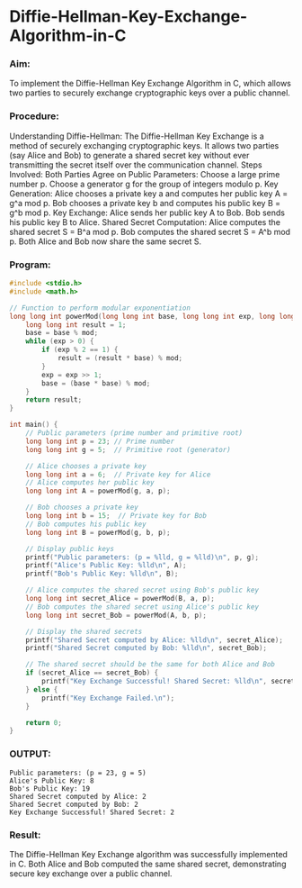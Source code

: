 # Diffie-Hellman-Key-Exchange-Algorithm-in-C

### Aim:

To implement the Diffie-Hellman Key Exchange Algorithm in C, which allows two parties to securely exchange cryptographic keys over a public channel.

### Procedure: 

Understanding Diffie-Hellman:
The Diffie-Hellman Key Exchange is a method of securely exchanging cryptographic keys.
It allows two parties (say Alice and Bob) to generate a shared secret key without ever transmitting the secret itself over the communication channel.
Steps Involved:
Both Parties Agree on Public Parameters:
Choose a large prime number p.
Choose a generator g for the group of integers modulo p.
Key Generation:
Alice chooses a private key a and computes her public key A = g^a mod p.
Bob chooses a private key b and computes his public key B = g^b mod p.
Key Exchange:
Alice sends her public key A to Bob.
Bob sends his public key B to Alice.
Shared Secret Computation:
Alice computes the shared secret S = B^a mod p.
Bob computes the shared secret S = A^b mod p.
Both Alice and Bob now share the same secret S.

### Program:
```c
#include <stdio.h>
#include <math.h>

// Function to perform modular exponentiation
long long int powerMod(long long int base, long long int exp, long long int mod) {
    long long int result = 1;
    base = base % mod;
    while (exp > 0) {
        if (exp % 2 == 1) {
            result = (result * base) % mod;
        }
        exp = exp >> 1;
        base = (base * base) % mod;
    }
    return result;
}

int main() {
    // Public parameters (prime number and primitive root)
    long long int p = 23; // Prime number
    long long int g = 5;  // Primitive root (generator)

    // Alice chooses a private key
    long long int a = 6;  // Private key for Alice
    // Alice computes her public key
    long long int A = powerMod(g, a, p);

    // Bob chooses a private key
    long long int b = 15;  // Private key for Bob
    // Bob computes his public key
    long long int B = powerMod(g, b, p);

    // Display public keys
    printf("Public parameters: (p = %lld, g = %lld)\n", p, g);
    printf("Alice's Public Key: %lld\n", A);
    printf("Bob's Public Key: %lld\n", B);

    // Alice computes the shared secret using Bob's public key
    long long int secret_Alice = powerMod(B, a, p);
    // Bob computes the shared secret using Alice's public key
    long long int secret_Bob = powerMod(A, b, p);

    // Display the shared secrets
    printf("Shared Secret computed by Alice: %lld\n", secret_Alice);
    printf("Shared Secret computed by Bob: %lld\n", secret_Bob);

    // The shared secret should be the same for both Alice and Bob
    if (secret_Alice == secret_Bob) {
        printf("Key Exchange Successful! Shared Secret: %lld\n", secret_Alice);
    } else {
        printf("Key Exchange Failed.\n");
    }

    return 0;
}
```

### OUTPUT:

```
Public parameters: (p = 23, g = 5)
Alice's Public Key: 8
Bob's Public Key: 19
Shared Secret computed by Alice: 2
Shared Secret computed by Bob: 2
Key Exchange Successful! Shared Secret: 2
```

### Result:

The Diffie-Hellman Key Exchange algorithm was successfully implemented in C. Both Alice and Bob computed the same shared secret, demonstrating secure key exchange over a public channel.
